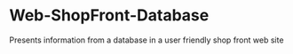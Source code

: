 # Web-ShopFront-Database
Presents information from a database in a user friendly shop front web site
